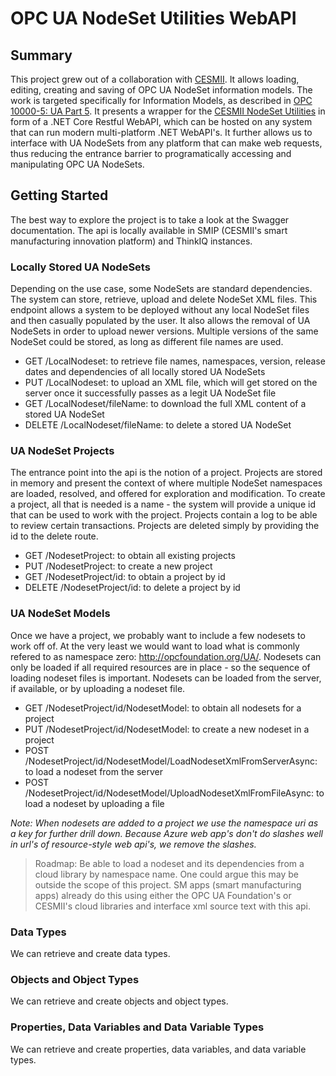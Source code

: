 # OPC UA NodeSet Utilities WebAPI

## Summary

This project grew out of a collaboration with [CESMII](https://www.cesmii.org/). It allows loading, editing, creating and saving of OPC UA NodeSet information models. 
The work is targeted specifically for Information Models, as described in 
[OPC 10000-5: UA Part 5](https://reference.opcfoundation.org/Core/Part5/v104/docs/). It presents
a wrapper for the [CESMII NodeSet Utilities](https://github.com/cesmii/CESMII-NodeSet-Utilities) 
in form of a .NET Core Restful WebAPI, which can be hosted on any system that can run modern 
multi-platform .NET WebAPI's. It further allows us to interface with UA NodeSets from any platform 
that can make web requests, thus reducing the entrance barrier to programatically accessing and 
manipulating OPC UA NodeSets.

## Getting Started

The best way to explore the project is to take a look at the 
Swagger documentation. The api is locally available in SMIP (CESMII's smart manufacturing innovation platform) and ThinkIQ instances.

### Locally Stored UA NodeSets

Depending on the use case, some NodeSets are standard dependencies. The system can store, retrieve, 
upload and delete NodeSet XML files. This endpoint allows a system to be deployed without any local 
NodeSet files and then casually populated by the user. It also allows the removal of UA NodeSets in 
order to upload newer versions. Multiple versions of the same NodeSet could be stored, as long as 
different file names are used.

- GET /LocalNodeset: to retrieve file names, namespaces, version, release dates and dependencies of all locally stored UA NodeSets
- PUT /LocalNodeset: to upload an XML file, which will get stored on the server once it successfully passes as a legit UA NodeSet file
- GET /LocalNodeset/fileName: to download the full XML content of a stored UA NodeSet
- DELETE /LocalNodeset/fileName: to delete a stored UA NodeSet

### UA NodeSet Projects

The entrance point into the api is the notion of a project. Projects are stored in memory and present 
the context of where multiple NodeSet namespaces are loaded, resolved, and offered for exploration and
modification. To create a project, all that is needed is a name - the system will provide a unique id
that can be used to work with the project. Projects contain a log to be able to review certain transactions.
Projects are deleted simply by providing the id to the delete route.

- GET /NodesetProject: to obtain all existing projects
- PUT /NodesetProject: to create a new project
- GET /NodesetProject/id: to obtain a project by id
- DELETE /NodesetProject/id: to delete a project by id

### UA NodeSet Models

Once we have a project, we probably want to include a few nodesets to work off of. At the very least 
we would want to load what is commonly refered to as namespace zero: http://opcfoundation.org/UA/. Nodesets 
can only be loaded if all required resources are in place - so the sequence of loading nodeset files
is important. Nodesets can be loaded from the server, if available, or by uploading a nodeset file.

- GET /NodesetProject/id/NodesetModel: to obtain all nodesets for a project
- PUT /NodesetProject/id/NodesetModel: to create a new nodeset in a project
- POST /NodesetProject/id/NodesetModel/LoadNodesetXmlFromServerAsync: to load a nodeset from the server
- POST /NodesetProject/id/NodesetModel/UploadNodesetXmlFromFileAsync: to load a nodeset by uploading a file

*Note: When nodesets are added to a project we use the namespace uri as a key for further drill down. Because 
Azure web app's don't do slashes well in url's of resource-style web api's, we remove the slashes.*

> Roadmap: Be able to load a nodeset and its dependencies from a cloud library by namespace name. One could argue this may be outside the scope of this project. SM apps (smart manufacturing apps) already do this using either the OPC UA Foundation's or CESMII's cloud libraries and interface xml source text with this api.

### Data Types

We can retrieve and create data types.

### Objects and Object Types

We can retrieve and create objects and object types.

### Properties, Data Variables and Data Variable Types

We can retrieve and create properties, data variables, and data variable types.


